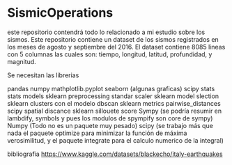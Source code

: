 # SismicOperations
este repositorio contendrá todo lo relacionado a mi estudio sobre los sismos. Este repositorio contiene un dataset de los sismos registrados en los meses de agosto y septiembre del 2016. El dataset contiene 8085 lineas con 5 columnas las cuales son: tiempo, longitud, latitud, profundidad, y magnitud. 

Se necesitan las librerias

pandas
numpy
mathplotlib.pyplot
seaborn (algunas graficas)
scipy stats
stats models 
sklearn preprocessing standar scaler
sklearn model slection
sklearn clusters con el modelo dbscan
sklearn metrics pairwise_distances
scipy spatial discance
sklearn sillouete score
Sympy (se podría resumir en lambdify, symbols y pues los modulos de spympify son core de sympy)
Numpy (Todo no es un paquete muy pesado)
scipy (se trabajo más que nada el paquete optimize para minimizar la función de máxima verosimilitud, y el paquete integrate para el calculo numerico de la integral)


bibliografia 
https://www.kaggle.com/datasets/blackecho/italy-earthquakes
